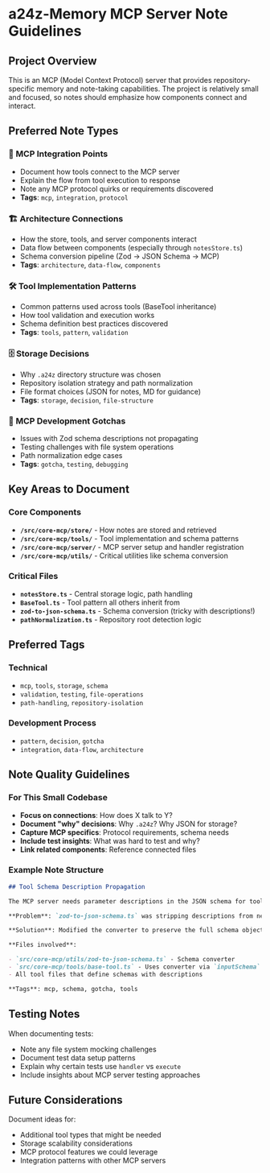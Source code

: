 # a24z-Memory MCP Server Note Guidelines

## Project Overview

This is an MCP (Model Context Protocol) server that provides repository-specific memory and note-taking capabilities. The project is relatively small and focused, so notes should emphasize how components connect and interact.

## Preferred Note Types

### 🔌 MCP Integration Points

- Document how tools connect to the MCP server
- Explain the flow from tool execution to response
- Note any MCP protocol quirks or requirements discovered
- **Tags**: `mcp`, `integration`, `protocol`

### 🏗️ Architecture Connections

- How the store, tools, and server components interact
- Data flow between components (especially through `notesStore.ts`)
- Schema conversion pipeline (Zod → JSON Schema → MCP)
- **Tags**: `architecture`, `data-flow`, `components`

### 🛠️ Tool Implementation Patterns

- Common patterns used across tools (BaseTool inheritance)
- How tool validation and execution works
- Schema definition best practices discovered
- **Tags**: `tools`, `pattern`, `validation`

### 🗄️ Storage Decisions

- Why `.a24z` directory structure was chosen
- Repository isolation strategy and path normalization
- File format choices (JSON for notes, MD for guidance)
- **Tags**: `storage`, `decision`, `file-structure`

### 🐛 MCP Development Gotchas

- Issues with Zod schema descriptions not propagating
- Testing challenges with file system operations
- Path normalization edge cases
- **Tags**: `gotcha`, `testing`, `debugging`

## Key Areas to Document

### Core Components

- **`/src/core-mcp/store/`** - How notes are stored and retrieved
- **`/src/core-mcp/tools/`** - Tool implementation and schema patterns
- **`/src/core-mcp/server/`** - MCP server setup and handler registration
- **`/src/core-mcp/utils/`** - Critical utilities like schema conversion

### Critical Files

- **`notesStore.ts`** - Central storage logic, path handling
- **`BaseTool.ts`** - Tool pattern all others inherit from
- **`zod-to-json-schema.ts`** - Schema conversion (tricky with descriptions!)
- **`pathNormalization.ts`** - Repository root detection logic

## Preferred Tags

### Technical

- `mcp`, `tools`, `storage`, `schema`
- `validation`, `testing`, `file-operations`
- `path-handling`, `repository-isolation`

### Development Process

- `pattern`, `decision`, `gotcha`
- `integration`, `data-flow`, `architecture`

## Note Quality Guidelines

### For This Small Codebase

- **Focus on connections**: How does X talk to Y?
- **Document "why" decisions**: Why `.a24z`? Why JSON for storage?
- **Capture MCP specifics**: Protocol requirements, schema needs
- **Include test insights**: What was hard to test and why?
- **Link related components**: Reference connected files

### Example Note Structure

```markdown
## Tool Schema Description Propagation

The MCP server needs parameter descriptions in the JSON schema for tools to be user-friendly. Originally, descriptions added via `.describe()` in Zod weren't showing up in the final schema.

**Problem**: `zod-to-json-schema.ts` was stripping descriptions from nested schemas (optional/default wrappers).

**Solution**: Modified the converter to preserve the full schema object when processing, allowing descriptions on `ZodDefault` and `ZodOptional` wrappers to propagate through.

**Files involved**:

- `src/core-mcp/utils/zod-to-json-schema.ts` - Schema converter
- `src/core-mcp/tools/base-tool.ts` - Uses converter via `inputSchema` getter
- All tool files that define schemas with descriptions

**Tags**: mcp, schema, gotcha, tools
```

## Testing Notes

When documenting tests:

- Note any file system mocking challenges
- Document test data setup patterns
- Explain why certain tests use `handler` vs `execute`
- Include insights about MCP server testing approaches

## Future Considerations

Document ideas for:

- Additional tool types that might be needed
- Storage scalability considerations
- MCP protocol features we could leverage
- Integration patterns with other MCP servers

